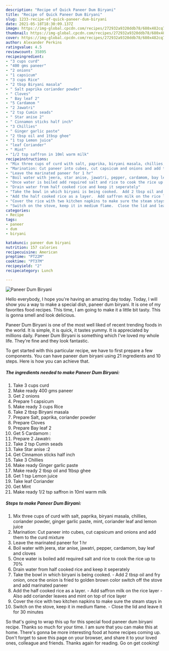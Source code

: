 ```yaml
---
description: "Recipe of Quick Paneer Dum Biryani"
title: "Recipe of Quick Paneer Dum Biryani"
slug: 1233-recipe-of-quick-paneer-dum-biryani
date: 2021-05-18T18:30:09.137Z
image: https://img-global.cpcdn.com/recipes/272932a9320ddb78/680x482cq70/paneer-dum-biryani-recipe-main-photo.jpg
thumbnail: https://img-global.cpcdn.com/recipes/272932a9320ddb78/680x482cq70/paneer-dum-biryani-recipe-main-photo.jpg
cover: https://img-global.cpcdn.com/recipes/272932a9320ddb78/680x482cq70/paneer-dum-biryani-recipe-main-photo.jpg
author: Alexander Perkins
ratingvalue: 4.5
reviewcount: 35895
recipeingredient:
- "3 cups curd"
- "400 gms paneer"
- "2 onions"
- "1 capsicum"
- "3 cups Rice"
- "2 tbsp Biryani masala"
- " Salt paprika coriander powder"
- " Cloves"
- " Bay leaf 2"
- "5 Cardamom "
- "2 Jawatri"
- "2 tsp Cumin seads"
- " Star anise 2"
- " Cinnamon sticks half inch"
- "3 Chillies"
- " Ginger garlic paste"
- "2 tbsp oil and 1tbsp ghee"
- "1 tsp Lemon juice"
- "leaf Coriander"
- " Mint"
- "1/2 tsp saffron in 10ml warm milk"
recipeinstructions:
- "Mix three cups of curd with salt, paprika, biryani masala, chillies, coriander powder, ginger garlic paste, mint, coriander leaf and lemon juice"
- "Marination: Cut paneer into cubes, cut capsicum and onions and add them to the curd mixture"
- "Leave the marinated paneer for 1 hr"
- "Boil water with jeera, star anise, jawatri, pepper, cardamom, bay leaf and cloves"
- "Once water is boiled add required salt and rice to cook the rice up to 70%"
- "Drain water from half cooked rice and keep it seperately"
- "Take the bowl in which biryani is being cooked.  Add 2 tbsp oil and fry onion, once the onion is fried to golden brown color switch off the stove and add marinated paneer"
- "Add the half cooked rice as a layer.  Add saffron milk on the rice layer Also add coriander leaves and mint on top of rice layer"
- "Cover the rice with two kitchen napkins to make sure the steam stays in"
- "Switch on the stove, keep it in medium flame.  Close the lid and leave it for 30 minutes"
categories:
- Recipe
tags:
- paneer
- dum
- biryani

katakunci: paneer dum biryani 
nutrition: 157 calories
recipecuisine: American
preptime: "PT22M"
cooktime: "PT37M"
recipeyield: "2"
recipecategory: Lunch

---
```



![Paneer Dum Biryani](https://img-global.cpcdn.com/recipes/272932a9320ddb78/680x482cq70/paneer-dum-biryani-recipe-main-photo.jpg)

Hello everybody, I hope you're having an amazing day today. Today, I will show you a way to make a special dish, paneer dum biryani. It is one of my favorites food recipes. This time, I am going to make it a little bit tasty. This is gonna smell and look delicious.



Paneer Dum Biryani is one of the most well liked of recent trending foods in the world. It is simple, it is quick, it tastes yummy. It is appreciated by millions daily. Paneer Dum Biryani is something which I've loved my whole life. They're fine and they look fantastic.


To get started with this particular recipe, we have to first prepare a few components. You can have paneer dum biryani using 21 ingredients and 10 steps. Here is how you can achieve that.

<!--inarticleads1-->

##### The ingredients needed to make Paneer Dum Biryani:

1. Take 3 cups curd
1. Make ready 400 gms paneer
1. Get 2 onions
1. Prepare 1 capsicum
1. Make ready 3 cups Rice
1. Take 2 tbsp Biryani masala
1. Prepare  Salt, paprika, coriander powder
1. Prepare  Cloves
1. Prepare  Bay leaf 2
1. Get 5 Cardamom :
1. Prepare 2 Jawatri:
1. Take 2 tsp Cumin seads
1. Take  Star anise :2
1. Get  Cinnamon sticks half inch
1. Take 3 Chillies
1. Make ready  Ginger garlic paste
1. Make ready 2 tbsp oil and 1tbsp ghee
1. Get 1 tsp Lemon juice
1. Take leaf Coriander
1. Get  Mint
1. Make ready 1/2 tsp saffron in 10ml warm milk




<!--inarticleads2-->

##### Steps to make Paneer Dum Biryani:

1. Mix three cups of curd with salt, paprika, biryani masala, chillies, coriander powder, ginger garlic paste, mint, coriander leaf and lemon juice
1. Marination: Cut paneer into cubes, cut capsicum and onions and add them to the curd mixture
1. Leave the marinated paneer for 1 hr
1. Boil water with jeera, star anise, jawatri, pepper, cardamom, bay leaf and cloves
1. Once water is boiled add required salt and rice to cook the rice up to 70%
1. Drain water from half cooked rice and keep it seperately
1. Take the bowl in which biryani is being cooked.  - Add 2 tbsp oil and fry onion, once the onion is fried to golden brown color switch off the stove and add marinated paneer
1. Add the half cooked rice as a layer.  - Add saffron milk on the rice layer - Also add coriander leaves and mint on top of rice layer
1. Cover the rice with two kitchen napkins to make sure the steam stays in
1. Switch on the stove, keep it in medium flame.  - Close the lid and leave it for 30 minutes




So that's going to wrap this up for this special food paneer dum biryani recipe. Thanks so much for your time. I am sure that you can make this at home. There's gonna be more interesting food at home recipes coming up. Don't forget to save this page on your browser, and share it to your loved ones, colleague and friends. Thanks again for reading. Go on get cooking!
